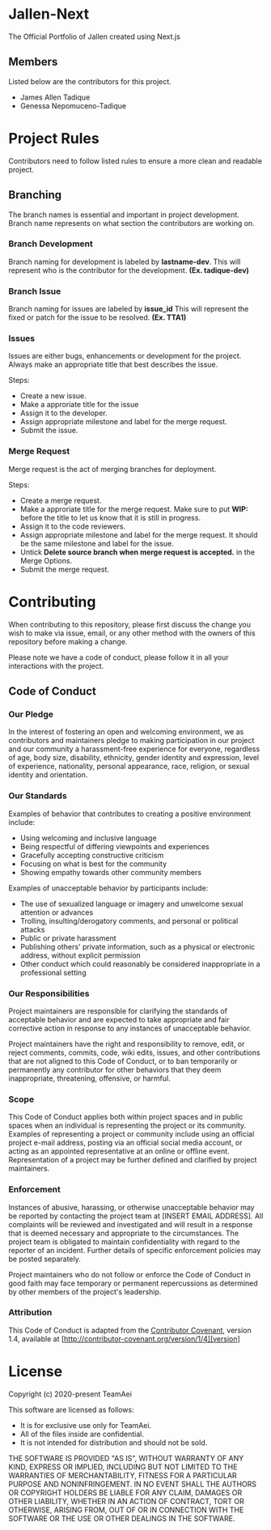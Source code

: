 # Jallen-Next

The Official Portfolio of Jallen created using Next.js

## Members

Listed below are the contributors for this project.

* James Allen Tadique
* Genessa Nepomuceno-Tadique

# Project Rules

Contributors need to follow listed rules to ensure a more clean and readable project.

## Branching

The branch names is essential and important in project development. Branch name represents on what section the contributors are working on.

### Branch Development

Branch naming for development is labeled by **lastname-dev**. This will represent who is the contributor for the development. **(Ex. tadique-dev)**

### Branch Issue

Branch naming for issues are labeled by **issue_id** This will represent the fixed or patch for the issue to be resolved. **(Ex. TTA1)**

### Issues

Issues are either bugs, enhancements or development for the project. Always make an appropriate title that best describes the issue.

Steps:
* Create a new issue.
* Make a approriate title for the issue
* Assign it to the developer.
* Assign appropriate milestone and label for the merge request.
* Submit the issue.

### Merge Request

Merge request is the act of merging branches for deployment.

Steps:
* Create a merge request.
* Make a approriate title for the merge request. Make sure to put **WIP:** before the title to let us know that it is still in progress.
* Assign it to the code reviewers.
* Assign appropriate milestone and label for the merge request. It should be the same milestone and label for the issue.
* Untick **Delete source branch when merge request is accepted.** in the Merge Options.
* Submit the merge request.

# Contributing

When contributing to this repository, please first discuss the change you wish to make via issue,
email, or any other method with the owners of this repository before making a change. 

Please note we have a code of conduct, please follow it in all your interactions with the project.

## Code of Conduct

### Our Pledge

In the interest of fostering an open and welcoming environment, we as
contributors and maintainers pledge to making participation in our project and
our community a harassment-free experience for everyone, regardless of age, body
size, disability, ethnicity, gender identity and expression, level of experience,
nationality, personal appearance, race, religion, or sexual identity and
orientation.

### Our Standards

Examples of behavior that contributes to creating a positive environment
include:

* Using welcoming and inclusive language
* Being respectful of differing viewpoints and experiences
* Gracefully accepting constructive criticism
* Focusing on what is best for the community
* Showing empathy towards other community members

Examples of unacceptable behavior by participants include:

* The use of sexualized language or imagery and unwelcome sexual attention or
advances
* Trolling, insulting/derogatory comments, and personal or political attacks
* Public or private harassment
* Publishing others' private information, such as a physical or electronic
  address, without explicit permission
* Other conduct which could reasonably be considered inappropriate in a
  professional setting

### Our Responsibilities

Project maintainers are responsible for clarifying the standards of acceptable
behavior and are expected to take appropriate and fair corrective action in
response to any instances of unacceptable behavior.

Project maintainers have the right and responsibility to remove, edit, or
reject comments, commits, code, wiki edits, issues, and other contributions
that are not aligned to this Code of Conduct, or to ban temporarily or
permanently any contributor for other behaviors that they deem inappropriate,
threatening, offensive, or harmful.

### Scope

This Code of Conduct applies both within project spaces and in public spaces
when an individual is representing the project or its community. Examples of
representing a project or community include using an official project e-mail
address, posting via an official social media account, or acting as an appointed
representative at an online or offline event. Representation of a project may be
further defined and clarified by project maintainers.

### Enforcement

Instances of abusive, harassing, or otherwise unacceptable behavior may be
reported by contacting the project team at [INSERT EMAIL ADDRESS]. All
complaints will be reviewed and investigated and will result in a response that
is deemed necessary and appropriate to the circumstances. The project team is
obligated to maintain confidentiality with regard to the reporter of an incident.
Further details of specific enforcement policies may be posted separately.

Project maintainers who do not follow or enforce the Code of Conduct in good
faith may face temporary or permanent repercussions as determined by other
members of the project's leadership.

### Attribution

This Code of Conduct is adapted from the [Contributor Covenant][homepage], version 1.4,
available at [http://contributor-covenant.org/version/1/4][version]

[homepage]: http://contributor-covenant.org
[version]: http://contributor-covenant.org/version/1/4/

# License

Copyright (c) 2020-present TeamAei

This software are licensed as follows:

* It is for exclusive use only for TeamAei. 
* All of the files inside are confidential.
* It is not intended for distribution and should not be sold.

THE SOFTWARE IS PROVIDED "AS IS", WITHOUT WARRANTY OF ANY KIND, EXPRESS OR
IMPLIED, INCLUDING BUT NOT LIMITED TO THE WARRANTIES OF MERCHANTABILITY,
FITNESS FOR A PARTICULAR PURPOSE AND NONINFRINGEMENT. IN NO EVENT SHALL THE
AUTHORS OR COPYRIGHT HOLDERS BE LIABLE FOR ANY CLAIM, DAMAGES OR OTHER
LIABILITY, WHETHER IN AN ACTION OF CONTRACT, TORT OR OTHERWISE, ARISING FROM,
OUT OF OR IN CONNECTION WITH THE SOFTWARE OR THE USE OR OTHER DEALINGS IN THE
SOFTWARE.
